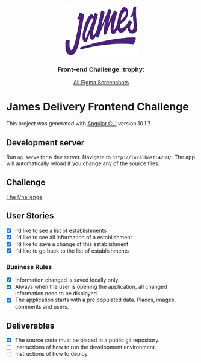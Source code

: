 <br />
<p align="center">
    <img src="assets/james_logo.svg" alt="Logo" width="191" height="131">
</p>
<p>
  <h3 align="center">Front-end Challenge :trophy:</h3>

  <p align="center">
    <a href="https://www.figma.com/file/6Z1eafamhmHr6n7DWbm4I9/Teste-James">All Figma Screenshots</a>
  </p>
</p>

# James Delivery Frontend Challenge

This project was generated with [Angular CLI](https://github.com/angular/angular-cli) version 10.1.7.

## Development server

Run `ng serve` for a dev server. Navigate to `http://localhost:4200/`. The app will automatically reload if you change any of the source files.

## Challenge

[The Challenge](https://github.com/james-delivery/frontend-challenge)

## User Stories

- [x] I'd like to see a list of establishments
- [x] I'd like to see all information of a establishment
- [x] I'd like to save a change of this establishment
- [x] I'd like to go back to the list of establishments

### Business Rules

- [x] Information changed is saved locally only.
- [x] Always when the user is opening the application, all changed information need to be displayed.
- [x] The application starts with a pre populated data. Places, images, comments and users.

## Deliverables

- [x] The source code must be placed in a public git repository.
- [ ] Instructions of how to run the development environment.
- [ ] Instructions of how to deploy.
